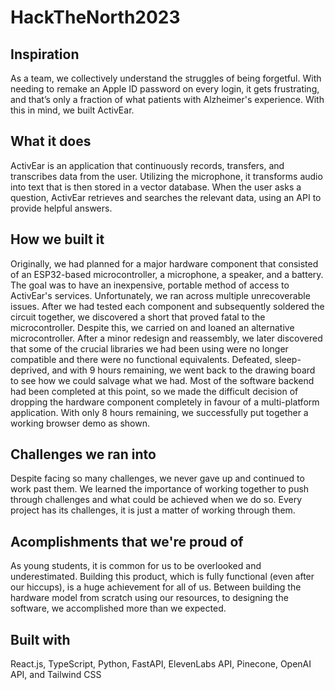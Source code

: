 # HackTheNorth2023

## Inspiration

As a team, we collectively understand the struggles of being forgetful. With needing to remake an Apple ID password on every login, it gets frustrating, and that’s only a fraction of what patients with Alzheimer's experience. With this in mind, we built ActivEar.

## What it does

ActivEar is an application that continuously records, transfers, and transcribes data from the user. Utilizing the microphone, it transforms audio into text that is then stored in a vector database. When the user asks a question, ActivEar retrieves and searches the relevant data, using an API to provide helpful answers.

## How we built it

Originally, we had planned for a major hardware component that consisted of an ESP32-based microcontroller, a microphone, a speaker, and a battery. The goal was to have an inexpensive, portable method of access to ActivEar's services. Unfortunately, we ran across multiple unrecoverable issues. After we had tested each component and subsequently soldered the circuit together, we discovered a short that proved fatal to the microcontroller. Despite this, we carried on and loaned an alternative microcontroller. After a minor redesign and reassembly, we later discovered that some of the crucial libraries we had been using were no longer compatible and there were no functional equivalents. Defeated, sleep-deprived, and with 9 hours remaining, we went back to the drawing board to see how we could salvage what we had. Most of the software backend had been completed at this point, so we made the difficult decision of dropping the hardware component completely in favour of a multi-platform application. With only 8 hours remaining, we successfully put together a working browser demo as shown.

## Challenges we ran into

Despite facing so many challenges, we never gave up and continued to work past them. We learned the importance of working together to push through challenges and what could be achieved when we do so. Every project has its challenges, it is just a matter of working through them.

## Acomplishments that we're proud of

As young students, it is common for us to be overlooked and underestimated. Building this product, which is fully functional (even after our hiccups), is a huge achievement for all of us. Between building the hardware model from scratch using our resources, to designing the software, we accomplished more than we expected.

## Built with

React.js, TypeScript, Python, FastAPI, ElevenLabs API, Pinecone, OpenAI API, and Tailwind CSS
